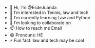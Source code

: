 - 👋 Hi, I’m @EsdeJuanda
- 👀 I’m interested in Tennis, law and tech
- 🌱 I’m currently learning Law and Python
- 💞️ I’m looking to collaborate on 
- 📫 How to reach me Email
- 😄 Pronouns: HE
- ⚡ Fun fact: law and tech may be cool 

<!---
EsdeJuanda/EsdeJuanda is a ✨ special ✨ repository because its `README.md` (this file) appears on your GitHub profile.
You can click the Preview link to take a look at your changes.
--->
